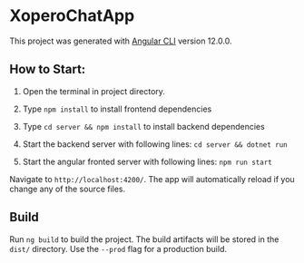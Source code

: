 # XoperoChatApp

This project was generated with [Angular CLI](https://github.com/angular/angular-cli) version 12.0.0.

## How to Start:

1. Open the terminal in project directory.
2. Type `npm install` to install frontend dependencies
3. Type `cd server && npm install` to install backend dependencies

4. Start the backend server with following lines: 
`cd server && dotnet run`
   
5. Start the angular fronted server with following lines:
`npm run start`

Navigate to `http://localhost:4200/`. The app will automatically reload if you change any of the source files.

## Build

Run `ng build` to build the project. The build artifacts will be stored in the `dist/` directory. Use the `--prod` flag for a production build.
